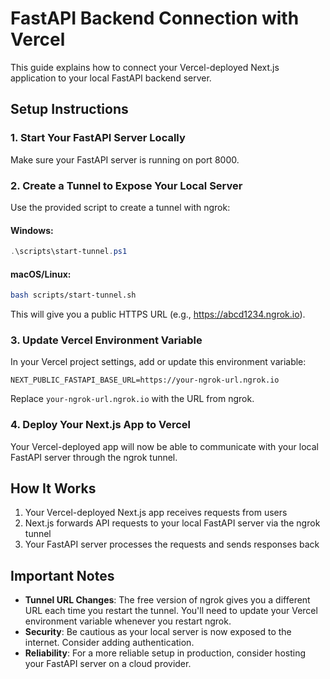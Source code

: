 # FastAPI Backend Connection with Vercel

This guide explains how to connect your Vercel-deployed Next.js application to your local FastAPI backend server.

## Setup Instructions

### 1. Start Your FastAPI Server Locally

Make sure your FastAPI server is running on port 8000.

### 2. Create a Tunnel to Expose Your Local Server

Use the provided script to create a tunnel with ngrok:

#### Windows:
```powershell
.\scripts\start-tunnel.ps1
```

#### macOS/Linux:
```bash
bash scripts/start-tunnel.sh
```

This will give you a public HTTPS URL (e.g., https://abcd1234.ngrok.io).

### 3. Update Vercel Environment Variable

In your Vercel project settings, add or update this environment variable:

```
NEXT_PUBLIC_FASTAPI_BASE_URL=https://your-ngrok-url.ngrok.io
```

Replace `your-ngrok-url.ngrok.io` with the URL from ngrok.

### 4. Deploy Your Next.js App to Vercel

Your Vercel-deployed app will now be able to communicate with your local FastAPI server through the ngrok tunnel.

## How It Works

1. Your Vercel-deployed Next.js app receives requests from users
2. Next.js forwards API requests to your local FastAPI server via the ngrok tunnel
3. Your FastAPI server processes the requests and sends responses back

## Important Notes

- **Tunnel URL Changes**: The free version of ngrok gives you a different URL each time you restart the tunnel. You'll need to update your Vercel environment variable whenever you restart ngrok.
- **Security**: Be cautious as your local server is now exposed to the internet. Consider adding authentication.
- **Reliability**: For a more reliable setup in production, consider hosting your FastAPI server on a cloud provider.
